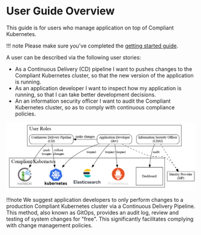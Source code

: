 # User Guide Overview

This guide is for users who manage application on top of Compliant Kubernetes.

!!! note
    Please make sure you've completed the [getting started guide](../getting-started.md).

A user can be described via the following user stories:

* As a Continuous Delivery (CD) pipeline I want to pushes changes to the Compliant Kubernetes cluster, so that the new version of the application is running.
* As an application developer I want to inspect how my application is running, so that I can take better development decisions.
* An an information security officer I want to audit the Compliant Kubernetes cluster, so as to comply with continuous compliance policies.

![Overview of User Roles and Stories](../img/user-overview.png)

!!!note
    We suggest application developers to only perform changes to a production Compliant Kubernetes cluster via a Continuous Delivery Pipeline. This method, also known as GitOps, provides an audit log, review and testing of system changes for "free". This significantly facilitates complying with change management policies.
